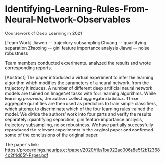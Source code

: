 # Identifying-Learning-Rules-From-Neural-Network-Observables
Coursework of Deep Learning in 2021

[Team Work]
Jiawen --  trajectory subsampling
Chuang -- quantifying separation
Zhaoxing -- gini feature importance analysis
Jiawei -- noise robustness

Team members conducted experiments, analyzed the results and wrote corresponding reports.

[Abstract]
The paper introduced a virtual experiment to infer the learning algorithm which modifies the parameters of a neural network, from the trajectory it induces. A number of different deep artificial neural network models are trained on ImageNet tasks with four learning algorithms. While learning proceeds, the authors collect aggregate statistics. These aggregate quantities are then used as predictors to train simple classifiers, which attempt to discriminate which of the four learning rules trained the model. We divide the authors' work into four parts and verify the results separately: quantifying separation, gini feature importance analysis, trajectory subsampling, noise robustness. We have partially successfully reproduced the relevant experiments in the original paper and confirmed some of the conclusions of the original paper.

The paper's link: https://proceedings.neurips.cc/paper/2020/file/1ba922ac006a8e5f2b123684c2f4d65f-Paper.pdf
